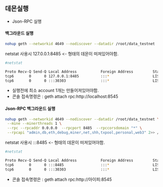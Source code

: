 ## 데몬실행
* Json-RPC 실행

#### 백그라운드 실행
```bash
nohup geth --networkid 4649 --nodiscover --datadir /root/data_testnet  --mine --minerthreads 1 --rpc 2>> /root/data_testnet/geth.log &
```
netstat 사용시  127.0.0.1:8485  <- 형태의 데몬이 떠져있어야함.
```bash
#netstat

Proto Recv-Q Send-Q Local Address           Foreign Address         State       PID/Program name     
tcp6       0      0 127.0.0.1:8485          :::*                    LISTEN      779/geth           
tcp6       0      0 :::30303                :::*                    LISTEN      779/geth 
```
* 실행전에 최소 account 1개는 만들어져있어야함.
* 콘솔 접속명령은 : geth attach rpc:http://localhost:8545

#### Json-RPC 백그라운드 실행
```bash
nohup geth --networkid 4649 --nodiscover --datadir /root/data_testnet \
 --mine --minerthreads 1 \
 --rpc --rpcaddr 0.0.0.0  --rpcport 8485  --rpccorsdomain "*" \
 --rpcapi "admin,db,eth,debug,miner,net,shh,txpool,personal,web3" 2>> /root/data_testnet/geth.log &
```

netstat 사용시  :::8485  <- 형태의 데몬이 떠져있어야함.
```bash
#netstat

Proto Recv-Q Send-Q Local Address           Foreign Address         State       PID/Program name     
tcp6       0      0 :::8485                 :::*                    LISTEN      779/geth           
tcp6       0      0 :::30303                :::*                    LISTEN      779/geth 
```
* 콘솔 접속명령은 : geth attach rpc:http://아이피:8545


